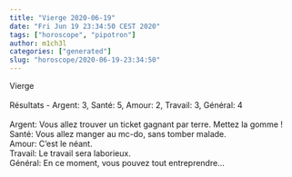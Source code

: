 ```yaml
---
title: "Vierge 2020-06-19"
date: "Fri Jun 19 23:34:50 CEST 2020"
tags: ["horoscope", "pipotron"]
author: m1ch3l
categories: ["generated"]
slug: "horoscope/2020-06-19-23:34:50"
---
```


Vierge<br>
<br>
Résultats - Argent: 3, Santé: 5, Amour: 2, Travail: 3, Général: 4<br>
<br>
Argent:  Vous allez trouver un ticket gagnant par terre. Mettez la gomme !<br>
Santé:   Vous allez manger au mc-do, sans tomber malade. <br>
Amour:   C’est le néant. <br>
Travail: Le travail sera laborieux. <br>
Général: En ce moment, vous pouvez tout entreprendre...<br>
